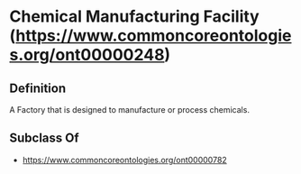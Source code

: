 # Chemical Manufacturing Facility (https://www.commoncoreontologies.org/ont00000248)

## Definition
A Factory that is designed to manufacture or process chemicals.

## Subclass Of
- https://www.commoncoreontologies.org/ont00000782

